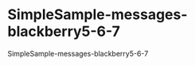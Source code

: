SimpleSample-messages-blackberry5-6-7
=====================================

SimpleSample-messages-blackberry5-6-7